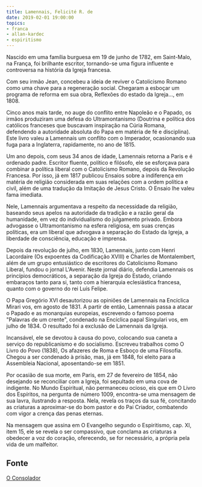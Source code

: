 ```yaml
---
title: Lamennais, Felicité R. de
date: 2019-02-01 19:00:00
topics: 
- franca
- allan-kardec
- espiritismo
---
```


Nascido em uma família burguesa em 19 de junho de 1782, em Saint-Malo, na
França, foi brilhante escritor, tornando-se uma figura influente e controversa
na história da Igreja francesa. 

Com seu irmão Jean, concebeu a ideia de reviver o Catolicismo Romano como uma
chave para a regeneração social. Chegaram a esboçar um programa de reforma em
sua obra, Reflexões do estado da Igreja..., em 1808. 

Cinco anos mais tarde, no auge do conflito entre Napoleão e o Papado, os irmãos
produziram uma defesa do Ultramontanismo (Doutrina e política dos católicos
franceses que buscavam inspiração na Cúria Romana, defendendo a autoridade
absoluta do Papa em matéria de fé e disciplina). Este livro valeu a Lamennais um
conflito com o Imperador, ocasionando sua fuga para a Inglaterra, rapidamente,
no ano de 1815. 

Um ano depois, com seus 34 anos de idade, Lamennais retorna a Paris e é ordenado
padre. Escritor fluente, político e filósofo, ele se esforçava para combinar a
política liberal com o Catolicismo Romano, depois da Revolução Francesa. Por
isso, já em 1817 publicou Ensaios sobre a indiferença em matéria de religião
considerada em suas relações com a ordem política e civil, além de uma tradução
da Imitação de Jesus Cristo. O Ensaio lhe valeu fama imediata. 

Nele, Lamennais argumentava a respeito da necessidade da religião, baseando seus
apelos na autoridade da tradição e a razão geral da humanidade, em vez do
individualismo do julgamento privado. Embora advogasse o Ultramontanismo na
esfera religiosa, em suas crenças políticas, era um liberal que advogava a
separação do Estado da Igreja, a liberdade de consciência, educação e imprensa.

Depois da revolução de julho, em 1830, Lamennais, junto com Henri Lacordaire (Os
expoentes da Codificação XVIII) e Charles de Montalembert, além de um grupo
entusiástico de escritores do Catolicismo Romano Liberal, fundou o jornal
L'Avenir. Neste jornal diário, defendia Lamennais os princípios democráticos, a
separação da Igreja do Estado, criando embaraços tanto para si, tanto com a
hierarquia eclesiástica francesa, quanto com o governo do rei Luís Felipe. 

O Papa Gregório XVI desautorizou as opiniões de Lamennais na Encíclica Mirari
vos, em agosto de 1831. A partir de então, Lamennais passa a atacar o Papado e
as monarquias europeias, escrevendo o famoso poema "Palavras de um crente",
condenado na Encíclica papal Singulari vos, em julho de 1834. O resultado foi a
exclusão de Lamennais da Igreja. 

Incansável, ele se devotou à causa do povo, colocando sua caneta a serviço do
republicanismo e do socialismo. Escreveu trabalhos como O Livro do Povo (1838),
Os afazeres de Roma e Esboço de uma Filosofia. Chegou a ser condenado à prisão,
mas, já em 1848, foi eleito para a Assembleia Nacional, aposentando-se em 1851. 

Por ocasião de sua morte, em Paris, em 27 de fevereiro de 1854, não desejando se
reconciliar com a Igreja, foi sepultado em uma cova de indigente.  No Mundo
Espiritual, não permaneceu ocioso, eis que em O Livro dos Espíritos, na pergunta
de número 1009, encontra-se uma mensagem de sua lavra, ilustrando a resposta.
Nela, revela os traços da sua fé, concitando as criaturas a aproximar-se do bom
pastor e do Pai Criador, combatendo com vigor a crença das penas eternas. 

Na mensagem que assina em O Evangelho segundo o Espiritismo, cap. XI, item 15,
ele se revela o ser compassivo, que conclama as criaturas a obedecer a voz do
coração, oferecendo, se for necessário, a própria pela vida de um malfeitor.


## Fonte
[O Consolador](http://www.oconsolador.com.br/linkfixo/biografias/lamennais.html)




